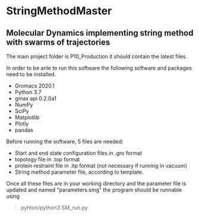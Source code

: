 # StringMethodMaster
## Molecular Dynamics implementing string method with swarms of trajectories
The main project folder is P10_Production it should contain the latest files.

In order to be anle to run this software the following software and packages
need to be installed.
* Gromacs 2020.1
* Python 3.7
* gmax api 0.2.0a1
* NumPy
* SciPy
* Matplotlib
* Plotly
* pandas

Before running the software, 5 files are needed:
* Start and end state configuration files in .gro format
* topology file in .top format
* protein restraint file in .itp format (not necessary if running in vacuum)
* String method parameter file, according to template.

Once all these files are in your working directory and the parameter file is
updated and named "parameters.smg" the program should be runnable using
>pyhton/python3 SM_run.py
